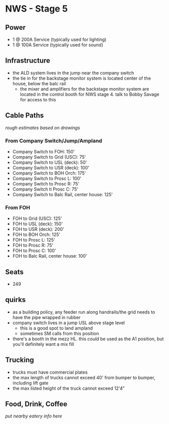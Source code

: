 # NWS - Stage 5

## Power
* 1 @ 200A Service (typically used for lighting)
* 1 @ 100A Service (typically used for sound)

## Infrastructure
* the ALD system lives in the jump near the company switch
* the tie in for the backstage monitor system is located center of the house, below the balc rail
	* the mixer and amplifiers for the backstage monitor system are located in the control booth for NWS stage 4. talk to Bobby Savage for access to this


## Cable Paths
*rough estimates based on drawings*

### From Company Switch/Jump/Ampland
* Company Switch to FOH: 150'
* Company Switch to Grid (USC): 75'
* Company Switch to USL (deck): 50'
* Company Switch to USR (deck): 100'
* Company Switch to BOH Orch: 175'
* Company Switch to Prosc L: 100'
* Company Switch to Prosc R: 75'
* Company Switch ti Prosc C: 75'
* Company Switch to Balc Rail, center house: 125'

### From FOH
* FOH to Grid (USC): 125'
* FOH to USL (deck): 150'
* FOH to USR (deck): 200'
* FOH to BOH Orch: 125'
* FOH to Prosc L: 125'
* FOH to Prosc R: 75'
* FOH to Prosc C: 100'
* FOH to Balc Rail, center house: 100'

## Seats
* 249

## quirks
* as a building policy, any feeder run along handrails/the grid needs to have the pipe wrapped in rubber
* company switch lives in a jump USL above stage level
	* this is a good spot to land ampland
	* sometimes SM calls from this position
* there's a booth in the mezz HL. this *could* be used as the A1 position, but you'll definitely want a mix fill

## Trucking
* trucks must have commercial plates
* the max length of trucks cannot exceed 40' from bumper to bumper, including lift gate
* the max listed height of the truck cannot exceed 12'4"

## Food, Drink, Coffee
*put nearby eatery info here*
